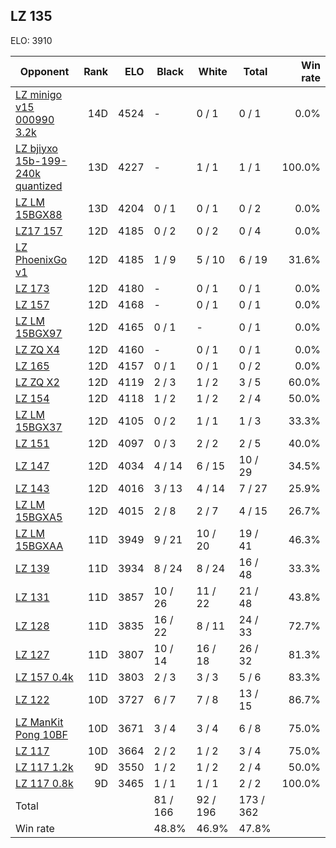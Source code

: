 ## LZ 135 ##

ELO: 3910

Opponent | Rank | ELO | Black | White | Total | Win rate
---------|-----:|----:|-------|-------|-------|-------:
[LZ minigo v15 000990 3.2k](LZ%20minigo%20v15%20000990%203.2k.md) | 14D | 4524 | - | 0 / 1 | 0 / 1 | 0.0%
[LZ bjiyxo 15b-199-240k quantized](LZ%20bjiyxo%2015b-199-240k%20quantized.md) | 13D | 4227 | - | 1 / 1 | 1 / 1 | 100.0%
[LZ LM 15BGX88](LZ%20LM%2015BGX88.md) | 13D | 4204 | 0 / 1 | 0 / 1 | 0 / 2 | 0.0%
[LZ17 157](LZ17%20157.md) | 12D | 4185 | 0 / 2 | 0 / 2 | 0 / 4 | 0.0%
[LZ PhoenixGo v1](LZ%20PhoenixGo%20v1.md) | 12D | 4185 | 1 / 9 | 5 / 10 | 6 / 19 | 31.6%
[LZ 173](LZ%20173.md) | 12D | 4180 | - | 0 / 1 | 0 / 1 | 0.0%
[LZ 157](LZ%20157.md) | 12D | 4168 | - | 0 / 1 | 0 / 1 | 0.0%
[LZ LM 15BGX97](LZ%20LM%2015BGX97.md) | 12D | 4165 | 0 / 1 | - | 0 / 1 | 0.0%
[LZ ZQ X4](LZ%20ZQ%20X4.md) | 12D | 4160 | - | 0 / 1 | 0 / 1 | 0.0%
[LZ 165](LZ%20165.md) | 12D | 4157 | 0 / 1 | 0 / 1 | 0 / 2 | 0.0%
[LZ ZQ X2](LZ%20ZQ%20X2.md) | 12D | 4119 | 2 / 3 | 1 / 2 | 3 / 5 | 60.0%
[LZ 154](LZ%20154.md) | 12D | 4118 | 1 / 2 | 1 / 2 | 2 / 4 | 50.0%
[LZ LM 15BGX37](LZ%20LM%2015BGX37.md) | 12D | 4105 | 0 / 2 | 1 / 1 | 1 / 3 | 33.3%
[LZ 151](LZ%20151.md) | 12D | 4097 | 0 / 3 | 2 / 2 | 2 / 5 | 40.0%
[LZ 147](LZ%20147.md) | 12D | 4034 | 4 / 14 | 6 / 15 | 10 / 29 | 34.5%
[LZ 143](LZ%20143.md) | 12D | 4016 | 3 / 13 | 4 / 14 | 7 / 27 | 25.9%
[LZ LM 15BGXA5](LZ%20LM%2015BGXA5.md) | 12D | 4015 | 2 / 8 | 2 / 7 | 4 / 15 | 26.7%
[LZ LM 15BGXAA](LZ%20LM%2015BGXAA.md) | 11D | 3949 | 9 / 21 | 10 / 20 | 19 / 41 | 46.3%
[LZ 139](LZ%20139.md) | 11D | 3934 | 8 / 24 | 8 / 24 | 16 / 48 | 33.3%
[LZ 131](LZ%20131.md) | 11D | 3857 | 10 / 26 | 11 / 22 | 21 / 48 | 43.8%
[LZ 128](LZ%20128.md) | 11D | 3835 | 16 / 22 | 8 / 11 | 24 / 33 | 72.7%
[LZ 127](LZ%20127.md) | 11D | 3807 | 10 / 14 | 16 / 18 | 26 / 32 | 81.3%
[LZ 157 0.4k](LZ%20157%200.4k.md) | 11D | 3803 | 2 / 3 | 3 / 3 | 5 / 6 | 83.3%
[LZ 122](LZ%20122.md) | 10D | 3727 | 6 / 7 | 7 / 8 | 13 / 15 | 86.7%
[LZ ManKit Pong 10BF](LZ%20ManKit%20Pong%2010BF.md) | 10D | 3671 | 3 / 4 | 3 / 4 | 6 / 8 | 75.0%
[LZ 117](LZ%20117.md) | 10D | 3664 | 2 / 2 | 1 / 2 | 3 / 4 | 75.0%
[LZ 117 1.2k](LZ%20117%201.2k.md) | 9D | 3550 | 1 / 2 | 1 / 2 | 2 / 4 | 50.0%
[LZ 117 0.8k](LZ%20117%200.8k.md) | 9D | 3465 | 1 / 1 | 1 / 1 | 2 / 2 | 100.0%
Total | | | 81 / 166 | 92 / 196 | 173 / 362 | 
Win rate| | | 48.8% | 46.9% | 47.8% | 
